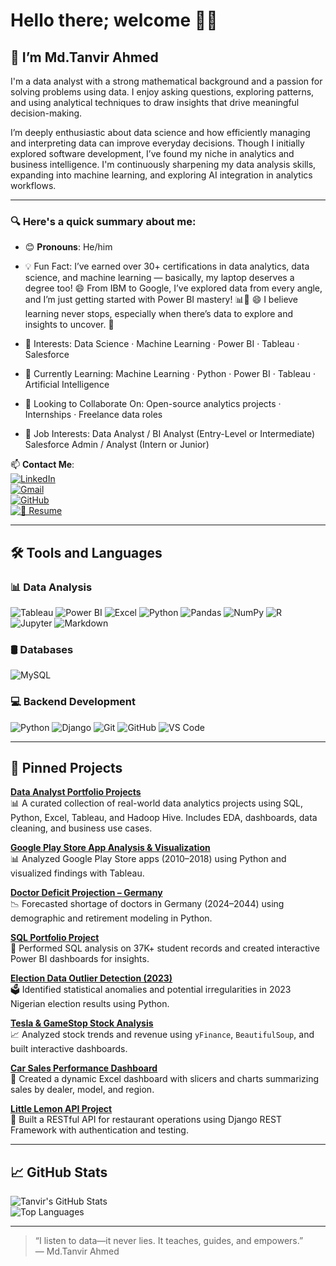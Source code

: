 # Hello there; welcome 👋🏾

## 👋 I’m Md.Tanvir Ahmed

I'm a data analyst with a strong mathematical background and a passion for solving problems using data. I enjoy asking questions, exploring patterns, and using analytical techniques to draw insights that drive meaningful decision-making.

I’m deeply enthusiastic about data science and how efficiently managing and interpreting data can improve everyday decisions. Though I initially explored software development, I’ve found my niche in analytics and business intelligence. I'm continuously sharpening my data analysis skills, expanding into machine learning, and exploring AI integration in analytics workflows.

---

### 🔍 Here's a quick summary about me:

- 😊 **Pronouns**: He/him  
- 💡 Fun Fact: I’ve earned over 30+ certifications in data analytics, data science, and machine learning — basically, my laptop deserves a degree too! 😄 From IBM to Google, I’ve explored data from every angle, and I’m just getting started with Power BI mastery! 📊🚀 😄 I believe learning never stops, especially when there’s data to explore and insights to uncover. 🚀
- 🎯 Interests:
Data Science · Machine Learning · Power BI · Tableau · Salesforce

- 🌱 Currently Learning:
Machine Learning · Python · Power BI · Tableau · Artificial Intelligence

- 🤝 Looking to Collaborate On:
Open-source analytics projects · Internships · Freelance data roles

- 💼 Job Interests:
Data Analyst / BI Analyst (Entry-Level or Intermediate)
Salesforce Admin / Analyst (Intern or Junior)
 
📫 **Contact Me**:  
[![LinkedIn](https://img.shields.io/badge/LinkedIn-blue?logo=linkedin&style=flat-square)](https://www.linkedin.com/in/md-tanvir-ahmed-dev/)  
[![Gmail](https://img.shields.io/badge/Gmail-red?logo=gmail&style=flat-square)](mailto:md.ahmedtanvirdev@gmail.com)  
[![GitHub](https://img.shields.io/badge/GitHub-black?logo=github&style=flat-square)](https://github.com/md-ahmed-tanvir)  
[![📄 Resume](https://img.shields.io/badge/Resume-PDF-red?style=flat-square&logo=adobeacrobatreader)](https://drive.google.com/file/d/1QQ-cCaqmZIHja_9nmux4JCpl6sQIuyMP/view?usp=drive_link)

---

## 🛠️ Tools and Languages

### 📊 Data Analysis
![Tableau](https://img.shields.io/badge/Tableau-E97627?style=flat&logo=tableau&logoColor=white)
![Power BI](https://img.shields.io/badge/Power%20BI-F2C811?style=flat&logo=powerbi&logoColor=black)
![Excel](https://img.shields.io/badge/Excel-217346?style=flat&logo=microsoft-excel&logoColor=white)
![Python](https://img.shields.io/badge/Python-3776AB?style=flat&logo=python&logoColor=white)
![Pandas](https://img.shields.io/badge/Pandas-150458?style=flat&logo=pandas)
![NumPy](https://img.shields.io/badge/Numpy-013243?style=flat&logo=numpy)
![R](https://img.shields.io/badge/R-276DC3?style=flat&logo=r&logoColor=white)
![Jupyter](https://img.shields.io/badge/Jupyter-F37626?style=flat&logo=jupyter)
![Markdown](https://img.shields.io/badge/Markdown-000000?style=flat&logo=markdown)

### 🛢️ Databases
![MySQL](https://img.shields.io/badge/MySQL-005C84?style=flat&logo=mysql&logoColor=white)

### 💻 Backend Development

![Python](https://img.shields.io/badge/Python-3776AB?style=flat&logo=python&logoColor=white)
![Django](https://img.shields.io/badge/Django-092E20?style=flat&logo=django&logoColor=white)
![Git](https://img.shields.io/badge/Git-F05032?style=flat&logo=git&logoColor=white)
![GitHub](https://img.shields.io/badge/GitHub-181717?style=flat&logo=github)
![VS Code](https://img.shields.io/badge/VSCode-007ACC?style=flat&logo=visual-studio-code)

---

## 📌 Pinned Projects

[**Data Analyst Portfolio Projects**](https://github.com/md-ahmed-tanvir/DataAnalystPortfolioProjects)  
📊 A curated collection of real-world data analytics projects using SQL, Python, Excel, Tableau, and Hadoop Hive. Includes EDA, dashboards, data cleaning, and business use cases.

[**Google Play Store App Analysis & Visualization**](https://github.com/md-ahmed-tanvir/google-play-analysis)  
📊 Analyzed Google Play Store apps (2010–2018) using Python and visualized findings with Tableau.

[**Doctor Deficit Projection – Germany**](https://github.com/md-ahmed-tanvir/doctor-deficit-projection)  
📉 Forecasted shortage of doctors in Germany (2024–2044) using demographic and retirement modeling in Python.

[**SQL Portfolio Project**](https://github.com/md-ahmed-tanvir/sql-portfolio-project)  
📑 Performed SQL analysis on 37K+ student records and created interactive Power BI dashboards for insights.

[**Election Data Outlier Detection (2023)**](https://github.com/md-ahmed-tanvir/election-outlier-analysis)  
🗳️ Identified statistical anomalies and potential irregularities in 2023 Nigerian election results using Python.

[**Tesla & GameStop Stock Analysis**](https://github.com/md-ahmed-tanvir/Tesla-GameStop-Stock-Analysis)  
📈 Analyzed stock trends and revenue using `yFinance`, `BeautifulSoup`, and built interactive dashboards.

[**Car Sales Performance Dashboard**](https://github.com/md-ahmed-tanvir/Car-Sales-Performance-Dashboard)  
🚗 Created a dynamic Excel dashboard with slicers and charts summarizing sales by dealer, model, and region.

[**Little Lemon API Project**](https://github.com/md-ahmed-tanvir/Little-Lemon-API-project)  
🍋 Built a RESTful API for restaurant operations using Django REST Framework with authentication and testing.


---

## 📈 GitHub Stats

![Tanvir's GitHub Stats](https://github-readme-stats.vercel.app/api?username=md-ahmed-tanvir&show_icons=true&theme=gruvbox)  
![Top Languages](https://github-readme-stats.vercel.app/api/top-langs/?username=md-ahmed-tanvir&layout=compact&theme=gruvbox)



---

> “I listen to data—it never lies. It teaches, guides, and empowers.”  
> — Md.Tanvir Ahmed

